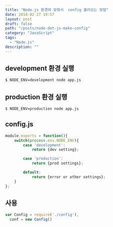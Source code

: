 ```yaml
---
title: "Node.js 환경에 맞춰서  config 불러오는 방법"
date: 2014-02-27 19:57
layout: post
draft: false
path: "/posts/node-dot-js-make-config"
category: "JavaScript"
tags: 
  - "Node.js"
description: ""  
---
```


## development 환경 실행

```bash
$ NODE_ENV=development node app.js
```

## production 환경 실행

```bash
$ NODE_ENV=production node app.js
```

## config.js

```js
module.exports = function(){
    switch(process.env.NODE_ENV){
        case 'development':
            return {dev setting};

        case 'production':
            return {prod settings};

        default:
            return {error or other settings};
    }
};
```

## 사용

```js
var Config = require('./config'),
  conf = new Config()
```
